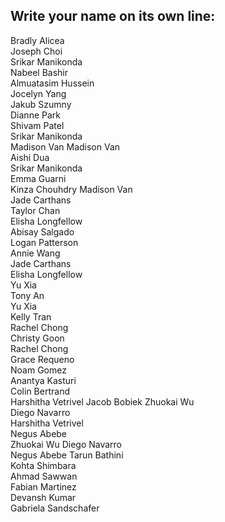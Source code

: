 ## Write your name on its own line:   

Bradly Alicea   
Joseph Choi   
Srikar Manikonda  
Nabeel Bashir    
Almuatasim Hussein   
Jocelyn Yang   
Jakub Szumny   
Dianne Park   
Shivam Patel    
Srikar Manikonda  
Madison Van 
Madison Van  
Aishi Dua    
Srikar Manikonda   
Emma Guarni   
Kinza Chouhdry 
Madison Van   
Jade Carthans   
Taylor Chan   
Elisha Longfellow   
Abisay Salgado   
Logan Patterson  
Annie Wang   
Jade Carthans   
Elisha Longfellow    
Yu Xia    
Tony An   
Yu Xia    
Kelly Tran       
Rachel Chong      
Christy Goon     
Rachel Chong    
Grace Requeno     
Noam Gomez  
Anantya Kasturi   
Colin Bertrand    
Harshitha Vetrivel
Jacob Bobiek
Zhuokai Wu    
Diego Navarro   
Harshitha Vetrivel   
Negus Abebe   
Zhuokai Wu
Diego Navarro   
Negus Abebe
Tarun Bathini   
Kohta Shimbara   
Ahmad Sawwan   
Fabian Martinez   
Devansh Kumar   
Gabriela Sandschafer   